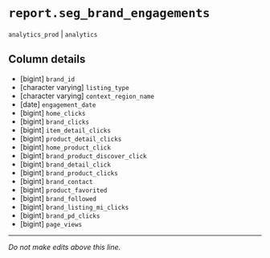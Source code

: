 # `report.seg_brand_engagements`
`analytics_prod` | `analytics`

## Column details
* [bigint]    `brand_id`
* [character varying] `listing_type`
* [character varying] `context_region_name`
* [date]      `engagement_date`
* [bigint]    `home_clicks`
* [bigint]    `brand_clicks`
* [bigint]    `item_detail_clicks`
* [bigint]    `product_detail_clicks`
* [bigint]    `home_product_click`
* [bigint]    `brand_product_discover_click`
* [bigint]    `brand_detail_click`
* [bigint]    `brand_product_clicks`
* [bigint]    `brand_contact`
* [bigint]    `product_favorited`
* [bigint]    `brand_followed`
* [bigint]    `brand_listing_mi_clicks`
* [bigint]    `brand_pd_clicks`
* [bigint]    `page_views`

-------------------------------------------------------------------------------
*Do not make edits above this line.*
